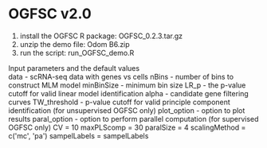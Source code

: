 # OGFSC v2.0

1. install the OGFSC R package: OGFSC_0.2.3.tar.gz
2. unzip the demo file: Odom B6.zip
3. run the script: run_OGFSC_demo.R

Input parameters and the default values                              
data - scRNA-seq data with genes vs cells
nBins - number of bins to construct MLM model
minBinSize - minimum bin size
LR_p - the p-value cutoff for valid linear model identification
alpha - candidate gene filtering curves
TW_threshold - p-value cutoff for valid principle component identification (for unsupervised OGFSC only)
plot_option - option to plot results
paral_option - option to perform parallel computation (for supervised OGFSC only)
CV = 10
maxPLScomp = 30
paralSize = 4
scalingMethod = c('mc', 'pa')
sampelLabels = sampelLabels
